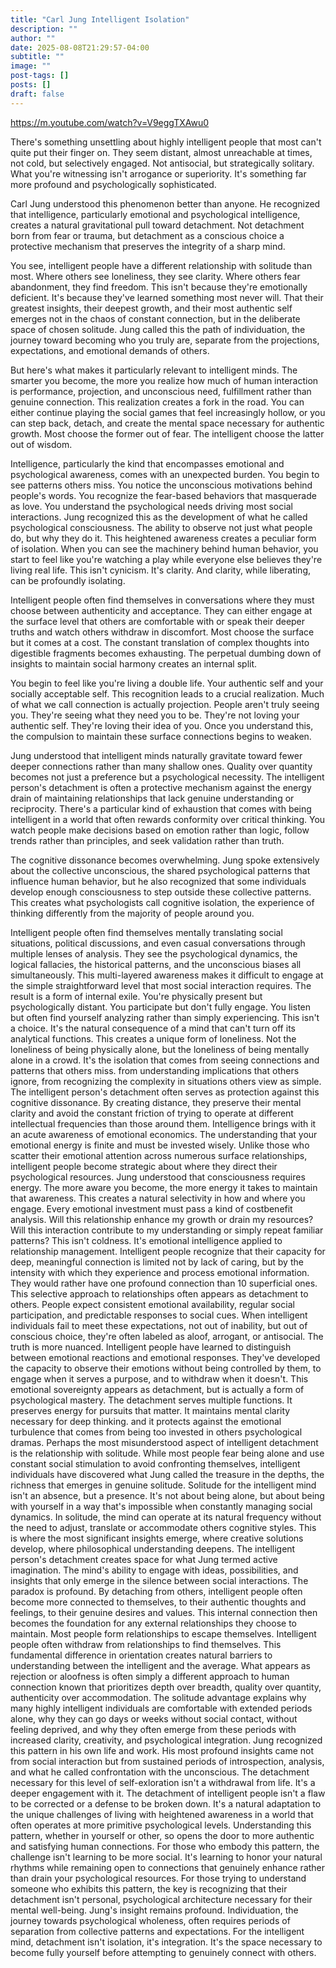 ```yaml
---
title: "Carl Jung Intelligent Isolation"
description: ""
author: ""
date: 2025-08-08T21:29:57-04:00
subtitle: ""
image: ""
post-tags: []
posts: []
draft: false
---
```


https://m.youtube.com/watch?v=V9eggTXAwu0

There's something unsettling about highly intelligent people that most can't quite put their finger on.
They seem distant, almost unreachable at times, not cold, but selectively engaged. Not antisocial, but strategically solitary.
What you're witnessing isn't arrogance or superiority. It's something far more profound and psychologically sophisticated.

Carl Jung understood this phenomenon better than anyone. He recognized that intelligence, particularly emotional
and psychological intelligence, creates a natural gravitational pull toward detachment. Not detachment born from
fear or trauma, but detachment as a conscious choice a protective mechanism that preserves the integrity
of a sharp mind.

You see, intelligent people have a different relationship with solitude than most.
Where others see loneliness, they see clarity. Where others fear abandonment, they find freedom.
This isn't because they're emotionally deficient. It's because they've learned something most never will.
That their greatest insights, their deepest growth, and their most authentic self emerges not in the
chaos of constant connection, but in the deliberate space of chosen solitude. Jung called this the path
of individuation, the journey toward becoming who you truly are, separate from the projections,
expectations, and emotional demands of others.

But here's what makes it particularly relevant to intelligent minds. The smarter you become, the more you
realize how much of human interaction is performance, projection, and unconscious need, fulfillment rather
than genuine connection. This realization creates a fork in the road. You can either continue playing the
social games that feel increasingly hollow, or you can step back, detach, and create the mental space
necessary for authentic growth. Most choose the former out of fear. The intelligent choose the latter
out of wisdom.

Intelligence, particularly the kind that encompasses emotional and psychological awareness, comes with
an unexpected burden. You begin to see patterns others miss. You notice the unconscious motivations behind
people's words. You recognize the fear-based behaviors that masquerade as love. You understand the
psychological needs driving most social interactions. Jung recognized this as the development of what
he called psychological consciousness. The ability to observe not just what people do, but why they do it.
This heightened awareness creates a peculiar form of isolation. When you can see the machinery behind
human behavior, you start to feel like you're watching a play while everyone else believes they're
living real life. This isn't cynicism. It's clarity. And clarity, while liberating, can be profoundly
isolating.

Intelligent people often find themselves in conversations where they must choose between authenticity
and acceptance. They can either engage at the surface level that others are comfortable with or speak
their deeper truths and watch others withdraw in discomfort. Most choose the surface but it comes at
a cost. The constant translation of complex thoughts into digestible fragments becomes exhausting.
The perpetual dumbing down of insights to maintain social harmony creates an internal split.

You begin to feel like you're living a double life. Your authentic self and your socially acceptable
self. This recognition leads to a crucial realization. Much of what we call connection is actually projection.
People aren't truly seeing you. They're seeing what they need you to be. They're not loving your authentic self.
They're loving their idea of you. Once you understand this, the compulsion to maintain these surface
connections begins to weaken.

Jung understood that intelligent minds naturally gravitate toward fewer deeper connections rather
than many shallow ones. Quality over quantity becomes not just a preference but a psychological necessity.
The intelligent person's detachment is often a protective mechanism against the energy drain of
maintaining relationships that lack genuine understanding or reciprocity. There's a particular
kind of exhaustion that comes with being intelligent in a world that often rewards conformity
over critical thinking. You watch people make decisions based on emotion rather than logic,
follow trends rather than principles, and seek validation rather than truth.

The cognitive dissonance becomes overwhelming. Jung spoke extensively about the collective unconscious,
the shared psychological patterns that influence human behavior, but he also recognized that some
individuals develop enough consciousness to step outside these collective patterns.
This creates what psychologists call cognitive isolation, the experience of thinking differently from
the majority of people around you.

Intelligent people often find themselves mentally translating social situations, political discussions,
and even casual conversations through multiple lenses of analysis. They see the psychological dynamics,
the logical fallacies, the historical patterns, and the unconscious biases all simultaneously.
This multi-layered awareness makes it difficult to engage at the simple straightforward level
that most social interaction requires. The result is a form of internal exile. You're physically present but psychologically distant. You participate but don't fully engage. You listen but often find yourself analyzing rather than simply experiencing. This isn't a choice. It's the natural consequence of a mind that can't turn off its analytical functions. This creates a unique form of loneliness. Not the loneliness of being physically alone, but the loneliness of being mentally alone in a crowd. It's the isolation that comes from seeing connections and patterns that others miss. from understanding implications that others ignore, from recognizing the complexity in situations others view as simple. The intelligent person's detachment often serves as protection against this cognitive dissonance. By creating distance, they preserve their mental clarity and avoid the constant friction of trying to operate at different intellectual frequencies than those around them. Intelligence brings with it an acute awareness of emotional economics. The understanding that your emotional energy is finite and must be invested wisely. Unlike those who scatter their emotional attention across numerous surface relationships, intelligent people become strategic about where they direct their psychological resources. Jung understood that consciousness requires energy. The more aware you become, the more energy it takes to maintain that awareness. This creates a natural selectivity in how and where you engage. Every emotional investment must pass a kind of costbenefit analysis. Will this relationship enhance my growth or drain my resources? Will this interaction contribute to my understanding or simply repeat familiar patterns? This isn't coldness. It's emotional intelligence applied to relationship management. Intelligent people recognize that their capacity for deep, meaningful connection is limited not by lack of caring, but by the intensity with which they experience and process emotional information. They would rather have one profound connection than 10 superficial ones. This selective approach to relationships often appears as detachment to others. People expect consistent emotional availability, regular social participation, and predictable responses to social cues. When intelligent individuals fail to meet these expectations, not out of inability, but out of conscious choice, they're often labeled as aloof, arrogant, or antisocial. The truth is more nuanced. Intelligent people have learned to distinguish between emotional reactions and emotional responses. They've developed the capacity to observe their emotions without being controlled by them, to engage when it serves a purpose, and to withdraw when it doesn't. This emotional sovereignty appears as detachment, but is actually a form of psychological mastery. The detachment serves multiple functions. It preserves energy for pursuits that matter. It maintains mental clarity necessary for deep thinking. and it protects against the emotional turbulence that comes from being too invested in others psychological dramas. Perhaps the most misunderstood aspect of intelligent detachment is the relationship with solitude. While most people fear being alone and use constant social stimulation to avoid confronting themselves, intelligent individuals have discovered what Jung called the treasure in the depths, the richness that emerges in genuine solitude. Solitude for the intelligent mind isn't an absence, but a presence. It's not about being alone, but about being with yourself in a way that's impossible when constantly managing social dynamics. In solitude, the mind can operate at its natural frequency without the need to adjust, translate or accommodate others cognitive styles. This is where the most significant insights emerge, where creative solutions develop, where philosophical understanding deepens. The intelligent person's detachment creates space for what Jung termed active imagination. The mind's ability to engage with ideas, possibilities, and insights that only emerge in the silence between social interactions. The paradox is profound. By detaching from others, intelligent people often become more connected to themselves, to their authentic thoughts and feelings, to their genuine desires and values. This internal connection then becomes the foundation for any external relationships they choose to maintain. Most people form relationships to escape themselves. Intelligent people often withdraw from relationships to find themselves. This fundamental difference in orientation creates natural barriers to understanding between the intelligent and the average. What appears as rejection or aloofness is often simply a different approach to human connection known that prioritizes depth over breadth, quality over quantity, authenticity over accommodation. The solitude advantage explains why many highly intelligent individuals are comfortable with extended periods alone, why they can go days or weeks without social contact, without feeling deprived, and why they often emerge from these periods with increased clarity, creativity, and psychological integration. Jung recognized this pattern in his own life and work. His most profound insights came not from social interaction but from sustained periods of introspection, analysis, and what he called confrontation with the unconscious. The detachment necessary for this level of self-exloration isn't a withdrawal from life. It's a deeper engagement with it. The detachment of intelligent people isn't a flaw to be corrected or a defense to be broken down. It's a natural adaptation to the unique challenges of living with heightened awareness in a world that often operates at more primitive psychological levels. Understanding this pattern, whether in yourself or other, so opens the door to more authentic and satisfying human connections. For those who embody this pattern, the challenge isn't learning to be more social. It's learning to honor your natural rhythms while remaining open to connections that genuinely enhance rather than drain your psychological resources. For those trying to understand someone who exhibits this pattern, the key is recognizing that their detachment isn't personal, psychological architecture necessary for their mental well-being. Jung's insight remains profound. Individuation, the journey towards psychological wholeness, often requires periods of separation from collective patterns and expectations. For the intelligent mind, detachment isn't isolation, it's integration. It's the space necessary to become fully yourself before attempting to genuinely connect with others.
